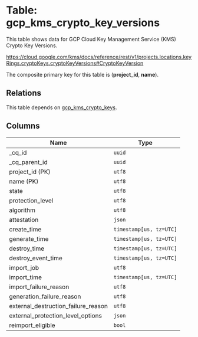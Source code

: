 # Table: gcp_kms_crypto_key_versions

This table shows data for GCP Cloud Key Management Service (KMS) Crypto Key Versions.

https://cloud.google.com/kms/docs/reference/rest/v1/projects.locations.keyRings.cryptoKeys.cryptoKeyVersions#CryptoKeyVersion

The composite primary key for this table is (**project_id**, **name**).

## Relations

This table depends on [gcp_kms_crypto_keys](gcp_kms_crypto_keys).

## Columns

| Name          | Type          |
| ------------- | ------------- |
|_cq_id|`uuid`|
|_cq_parent_id|`uuid`|
|project_id (PK)|`utf8`|
|name (PK)|`utf8`|
|state|`utf8`|
|protection_level|`utf8`|
|algorithm|`utf8`|
|attestation|`json`|
|create_time|`timestamp[us, tz=UTC]`|
|generate_time|`timestamp[us, tz=UTC]`|
|destroy_time|`timestamp[us, tz=UTC]`|
|destroy_event_time|`timestamp[us, tz=UTC]`|
|import_job|`utf8`|
|import_time|`timestamp[us, tz=UTC]`|
|import_failure_reason|`utf8`|
|generation_failure_reason|`utf8`|
|external_destruction_failure_reason|`utf8`|
|external_protection_level_options|`json`|
|reimport_eligible|`bool`|